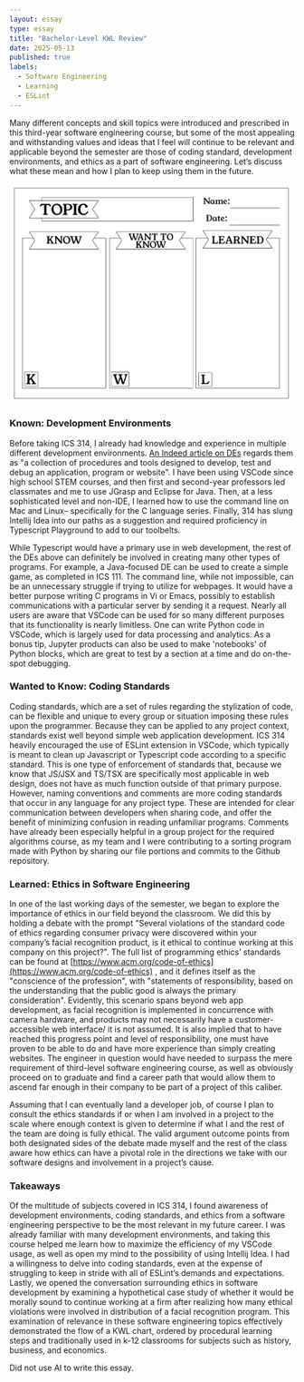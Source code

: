 ```yaml
---
layout: essay
type: essay
title: "Bachelor-Level KWL Review"
date: 2025-05-13
published: true
labels:
  - Software Engineering
  - Learning
  - ESLint
---
```



Many different concepts and skill topics were introduced and prescribed in this third-year software engineering course, but some of the most appealing and withstanding values and ideas that I feel will continue to be relevant and applicable beyond the semester are those of coding standard, development environments, and ethics as a part of software engineering. Let’s discuss what these mean and how I plan to keep using them in the future.

<div class="text-center p-4">
  <img width="500px" src="../img/KWL-chart.jpg">
</div>

### Known: Development Environments

Before taking ICS 314, I already had knowledge and experience in multiple different development environments. <a href="https://www.indeed.com/career-advice/career-development/development-environment">An Indeed article on DEs</a> regards them as "a collection of procedures and tools designed to develop, test and debug an application, program or website". I have been using VSCode since high school STEM courses, and then first and second-year professors led classmates and me to use JGrasp and Eclipse for Java. Then, at a less sophisticated level and non-IDE, I learned how to use the command line on Mac and Linux– specifically for the C language series. Finally, 314 has slung Intellij Idea into our paths as a suggestion and required proficiency in Typescript Playground to add to our toolbelts. 

While Typescript would have a primary use in web development, the rest of the DEs above can definitely be involved in creating many other types of programs. For example, a Java-focused DE can be used to create a simple game, as completed in ICS 111. The command line, while not impossible, can be an unnecessary struggle if trying to utilize for webpages. It would have a better purpose writing C programs in Vi or Emacs, possibly to establish communications with a particular server by sending it a request.  Nearly all users are aware that VSCode can be used for so many different purposes that its functionality is nearly limitless. One can write Python code in VSCode, which is largely used for data processing and analytics. As a bonus tip, Jupyter products can also be  used to make 'notebooks' of Python blocks, which are great to test by a section at a time and do on-the-spot debugging.

### Wanted to Know: Coding Standards

Coding standards, which are a set of rules regarding the stylization of code, can be flexible and unique to every group or situation imposing these rules upon the programmer. Because they can be applied to any project context, standards exist well beyond simple web application development. ICS 314 heavily encouraged the use of ESLint extension in VSCode, which typically is meant to clean up Javascript or Typescript code according to a specific standard. This is one type of enforcement of standards that, because we know that JS/JSX and TS/TSX are specifically most applicable in web design, does not have as much function outside of that primary purpose. However, naming conventions and comments are more coding standards that occur in any language for any project type. These are intended for clear communication between developers when sharing code, and offer the benefit of minimizing confusion in reading unfamiliar programs. Comments have already been especially helpful in a group project for the required algorithms course, as my team and I were contributing to a sorting program made with Python by sharing our file portions and commits to the Github repository.

### Learned: Ethics in Software Engineering

In one of the last working days of the semester, we began to explore the importance of ethics in our field beyond the classroom.  We did this by holding a debate with the prompt "Several violations of the standard code of ethics regarding consumer privacy were discovered within your company’s facial recognition product, is it ethical to continue working at this company on this project?".  The full list of programming ethics’ standards can be found at [https://www.acm.org/code-of-ethics](https://www.acm.org/code-of-ethics) , and it defines itself as the "conscience of the profession", with "statements of responsibility, based on the understanding that the public good is always the primary consideration". Evidently, this scenario spans beyond web app development, as facial recognition is implemented in concurrence with camera hardware, and products may not necessarily have a customer-accessible web interface/ it is not assumed. It is also implied that to have reached this progress point and level of responsibility, one must have proven to be able to do and have more experience than simply creating websites. The engineer in question would have needed to surpass the mere requirement of third-level software engineering course, as well as obviously proceed on to graduate and find a career path that would allow them to ascend far enough in their company to be part of a project of this caliber.

Assuming that I can eventually land a developer job, of course I plan to consult the ethics standards if or when I am involved in a project to the scale where enough context is given to determine if what I and the rest of the team are doing is fully ethical. The valid argument outcome points from both designated sides of the debate made myself and the rest of the class aware how ethics can have a pivotal role in the directions we take with our software designs and involvement in a project’s cause.

### Takeaways 

Of the multitude of subjects covered in ICS 314, I found awareness of development environments, coding standards, and ethics from a software engineering perspective to be the most relevant in my future career. I was already familiar with many development environments, and taking this course helped me learn how to maximize the efficiency of my VSCode usage, as well as open my mind to the possibility of using Intellij Idea. I had a willingness to delve into coding standards, even at the expense of struggling to keep in stride with all of ESLint’s demands and expectations. Lastly, we opened the conversation surrounding ethics in software development by examining a hypothetical case study of whether it would be morally sound to continue working at a firm after realizing how many ethical violations were involved in distribution of a facial recognition program. This examination of relevance in these software engineering topics effectively demonstrated the flow of a KWL chart, ordered by procedural learning steps and traditionally used in k-12 classrooms for subjects such as history, business, and economics.


Did not use AI to write this essay.

